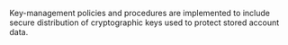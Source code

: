 Key-management policies and procedures are implemented to include secure distribution of cryptographic keys used to protect stored account data.
